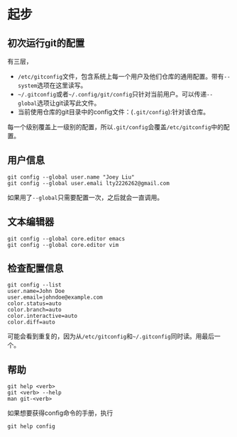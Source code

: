 # 起步

## 初次运行git的配置

有三层，

* `/etc/gitconfig`文件，包含系统上每一个用户及他们仓库的通用配置。带有`--system`选项在这里读写。
* `~/.gitconfig`或者`~/.config/git/config`只针对当前用户。可以传递`--global`选项让git读写此文件。
* 当前使用仓库的git目录中的config文件：(`.git/config`):针对该仓库。

每一个级别覆盖上一级别的配置，所以`.git/config`会覆盖`/etc/gitconfig`中的配置。

## 用户信息

```
git config --global user.name "Joey Liu"
git config --global user.emali lty2226262@gmail.com
```
如果用了`--global`只需要配置一次，之后就会一直调用。

## 文本编辑器

```
git config --global core.editor emacs
git config --global core.editor vim
```

## 检查配置信息

```
git config --list
user.name=John Doe
user.email=johndoe@example.com
color.status=auto
color.branch=auto
color.interactive=auto
color.diff=auto
```

可能会看到重复的，因为从`/etc/gitconfig`和`~/.gitconfig`同时读。用最后一个。

## 帮助

```
git help <verb>
git <verb> --help
man git-<verb>
```

如果想要获得config命令的手册，执行
```cpp
git help config
```


